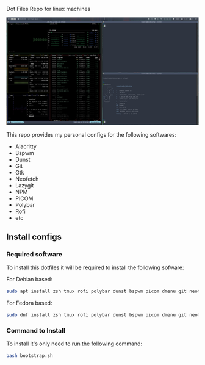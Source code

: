 Dot Files Repo for linux machines


 ![Desktop](/docs/desktop.png)


This repo provides my personal configs for the following softwares:

* Alacritty
* Bspwm
* Dunst
* Git
* Gtk
* Neofetch
* Lazygit
* NPM
* PICOM
* Polybar
* Rofi
* etc


## Install configs

### Required software

To install this dotfiles it will be required to install the following sofware:

For Debian based:

```sh
sudo apt install zsh tmux rofi polybar dunst bspwm picom dmenu git neofetch terminator stow

```

For Fedora based:

```sh
sudo dnf install zsh tmux rofi polybar dunst bspwm picom dmenu git neofetch terminator stow

```

### Command to Install

To install it's only need to run the following command:

```sh
bash bootstrap.sh
```
